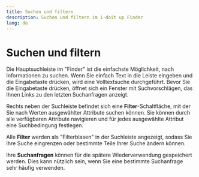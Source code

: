```yaml
---
title: Suchen und filtern
description: Suchen und filtern im i-doit up Finder
lang: de
---
```


# Suchen und filtern

Die Hauptsuchleiste im "Finder" ist die einfachste Möglichkeit, nach Informationen zu suchen. Wenn Sie einfach Text in die Leiste eingeben und die Eingabetaste drücken, wird eine Volltextsuche durchgeführt. Bevor Sie die Eingabetaste drücken, öffnet sich ein Fenster mit Suchvorschlägen, das Ihnen Links zu den letzten Suchanfragen anzeigt.

Rechts neben der Suchleiste befindet sich eine **Filter**-Schaltfläche, mit der Sie nach Werten ausgewählter Attribute suchen können. Sie können durch alle verfügbaren Attribute navigieren und für jedes ausgewählte Attribut eine Suchbedingung festlegen.

Alle **Filter** werden als "Filterblasen" in der Suchleiste angezeigt, sodass Sie Ihre Suche eingrenzen oder bestimmte Teile Ihrer Suche ändern können.

Ihre **Suchanfragen** können für die spätere Wiederverwendung gespeichert werden. Dies kann nützlich sein, wenn Sie eine bestimmte Suchanfrage sehr häufig verwenden.

